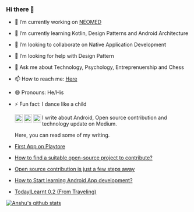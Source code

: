 ### Hi there 👋

<!--
**ashandilya/ashandilya** is a ✨ _special_ ✨ repository because its `README.md` (this file) appears on your GitHub profile.



Here are some ideas to get you started:
-->

- 🔭 I’m currently working on [NEOMED](https://github.com/ashandilya/NEOMED)
- 🌱 I’m currently learning Kotlin, Design Patterns and Android Architecture
- 👯 I’m looking to collaborate on Native Application Development
- 🤔 I’m looking for help with Design Pattern
- 💬 Ask me about Technology, Psychology, Entreprenuership and Chess
- 📫 How to reach me: [Here](https://linktr.ee/anshu.shandilya)
- 😄 Pronouns: He/His
- ⚡ Fun fact: I dance like a child

    <a href="https://twitter.com/a0Shandilya">
          <img align="left" alt="Anshu Kumar Shandilya | Twitter" width="22px" src="https://cdn.jsdelivr.net/npm/simple-icons@v3/icons/twitter.svg" />
    </a>
    <a href="https://www.linkedin.com/in/shandilya64/">
      <img align="left" alt="Anshu's LinkdeIN" width="22px" src="https://cdn.jsdelivr.net/npm/simple-icons@v3/icons/linkedin.svg" />
    </a>
    <a href="https://www.instagram.com/anshu.shandilya/">
      <img align="left" alt="Anshu's Instagram" width="22px" src="https://cdn.jsdelivr.net/npm/simple-icons@v3/icons/instagram.svg" />
    </a>

     
     
     
     I write about Android, Open source contribution and technology update on Medium. 
     
     Here, you can read some of my writing.

- [First App on Playtore](https://medium.com/ashandilya/first-app-on-playstore-7a84ddb1a268?source=---------5------------------)

- [How to find a suitable open-source project to contribute?](https://medium.com/@ashandilya/how-to-find-a-suitable-open-source-project-to-contribute-55ac1cd97de4)

- [Open source contribution is just a few steps away](https://medium.com/ashandilya/open-source-contribution-is-just-a-few-steps-away-f898dc725e1a?source=---------11------------------)

- [How to Start learning Android App development?](https://medium.com/ashandilya/how-to-start-learning-android-app-development-2eae017d3769?source=---------12------------------)

- [TodayILearnt 0.2 (From Traveling)](https://medium.com/@ashandilya/todayilearnt-0-2-from-traveling-3446f993e4eb?source=---------14------------------)



<!--[![Top Langs](https://github-readme-stats.vercel.app/api/top-langs/?username=ashandilya&show_icons=true)](https://github.com/ashandilya/github-readme-stats)-->
[![Anshu's github stats](https://github-readme-stats.vercel.app/api?username=ashandilya&show_icons=true)](https://github.com/ashandilya/github-readme-stats)


